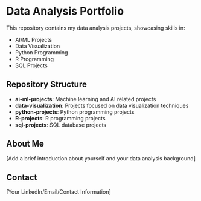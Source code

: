 # Data Analysis Portfolio

This repository contains my data analysis projects, showcasing skills in:

- AI/ML Projects
- Data Visualization
- Python Programming
- R Programming
- SQL Projects

## Repository Structure

- **ai-ml-projects**: Machine learning and AI related projects
- **data-visualization**: Projects focused on data visualization techniques
- **python-projects**: Python programming projects
- **R-projects**: R programming projects
- **sql-projects**: SQL database projects

## About Me

[Add a brief introduction about yourself and your data analysis background]

## Contact

[Your LinkedIn/Email/Contact Information]